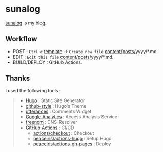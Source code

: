 # sunalog
[sunalog](https://ghsable.github.io/sunalog/) is my blog.

## Workflow
* POST : `Ctrl+c` [template](https://github.com/ghsable/sunalog/blob/master/content/posts/template) -> `Create new file` [content/posts/](https://github.com/ghsable/sunalog/blob/master/content/posts/)yyyy/\*.md.
* EDIT : `Edit this file` [content/posts/](https://github.com/ghsable/sunalog/blob/master/content/posts/)yyyy/\*.md.
* BUILD/DEPLOY : GitHub Actions.

## Thanks
I used the following tools :
> * [Hugo](https://gohugo.io/) : Static Site Generator
> * [github-style](https://github.com/MeiK2333/github-style) : Hugo's Theme
> * [utterances](https://utteranc.es/) : Comments Widget
> * [Google Analytics](https://analytics.google.com/analytics/web/) : Access Analysis Service
> * [freenom](https://freenom.com) : DNS-Resolver
> * [GitHub Actions](https://github.co.jp/features/actions) : CI/CD
>   * [actions/checkout](https://github.com/actions/checkout) : Checkout
>   * [peaceiris/actions-hugo](https://github.com/peaceiris/actions-hugo) : Setup Hugo
>   * [peaceiris/actions-gh-pages](https://github.com/peaceiris/actions-gh-pages) : Deploy
